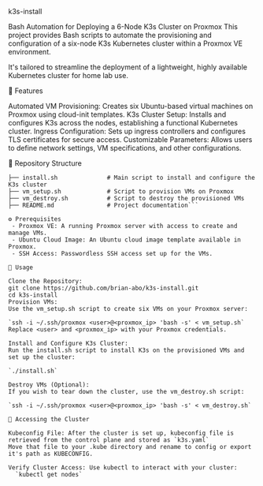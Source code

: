 k3s-install

Bash Automation for Deploying a 6-Node K3s Cluster on Proxmox
This project provides Bash scripts to automate the provisioning and configuration of a six-node K3s Kubernetes cluster within a Proxmox VE environment. 

It's tailored to streamline the deployment of a lightweight, highly available Kubernetes cluster for home lab use.

🧰 Features

Automated VM Provisioning: Creates six Ubuntu-based virtual machines on Proxmox using cloud-init templates.
K3s Cluster Setup: Installs and configures K3s across the nodes, establishing a functional Kubernetes cluster.
Ingress Configuration: Sets up ingress controllers and configures TLS certificates for secure access.
Customizable Parameters: Allows users to define network settings, VM specifications, and other configurations.

📁 Repository Structure

```k3s-install/
├── install.sh              # Main script to install and configure the K3s cluster
├── vm_setup.sh             # Script to provision VMs on Proxmox
├── vm_destroy.sh           # Script to destroy the provisioned VMs
├── README.md               # Project documentation```

⚙️ Prerequisites
 - Proxmox VE: A running Proxmox server with access to create and manage VMs.
 - Ubuntu Cloud Image: An Ubuntu cloud image template available in Proxmox.
 - SSH Access: Passwordless SSH access set up for the VMs.

🚀 Usage

Clone the Repository:
git clone https://github.com/brian-abo/k3s-install.git
cd k3s-install
Provision VMs:
Use the vm_setup.sh script to create six VMs on your Proxmox server:

`ssh -i ~/.ssh/proxmox <user>@<proxmox_ip> 'bash -s' < vm_setup.sh`
Replace <user> and <proxmox_ip> with your Proxmox credentials.

Install and Configure K3s Cluster:
Run the install.sh script to install K3s on the provisioned VMs and set up the cluster:

`./install.sh`

Destroy VMs (Optional):
If you wish to tear down the cluster, use the vm_destroy.sh script:

`ssh -i ~/.ssh/proxmox <user>@<proxmox_ip> 'bash -s' < vm_destroy.sh`

🔐 Accessing the Cluster

Kubeconfig File: After the cluster is set up, kubeconfig file is retrieved from the control plane and stored as `k3s.yaml`
Move that file to your .kube directory and rename to config or export it's path as KUBECONFIG.

Verify Cluster Access: Use kubectl to interact with your cluster:
  `kubectl get nodes`


